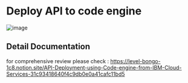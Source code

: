 
# Deploy API to code engine 
![image](https://github.com/Hafizpambudi/Deploy-API-to-code-engine-Fast-api/assets/154437965/33ec8cd4-bf65-4b05-9474-d87a7cf3a7d7)
## Detail Documentation 
for comprehensive review please check : 
https://level-bongo-1c8.notion.site/API-Deployment-using-Code-engine-from-IBM-Cloud-Services-31c93418640f4c9db0e0a41cafc11bd5

